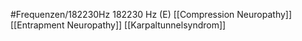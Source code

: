 #Frequenzen/182230Hz
182230 Hz (E)
[[Compression Neuropathy]]
[[Entrapment Neuropathy]]
[[Karpaltunnelsyndrom]]